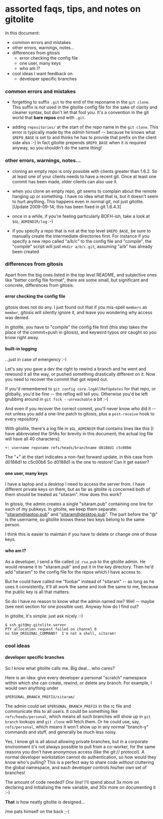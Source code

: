 # assorted faqs, tips, and notes on gitolite

In this document:

  * common errors and mistakes
  * other errors, warnings, notes...
  * differences from gitosis
      * error checking the config file
      * one user, many keys
      * who am I?
  * cool ideas I want feedback on
      * developer specific branches

### common errors and mistakes

  * forgetting to suffix `.git` to the end of the reponame in the `git clone`.
    This suffix is *not* used in the gitolite config file for the sake of
    clarity and cleaner syntax, but don't let that fool you.  It's a
    convention in the git world that **bare repos** end with `.git`.

  * adding `repositories/` at the start of the repo name in the `git clone`.
    This error is typically made by the *admin* himself -- because he knows
    what `$REPO_BASE` is set to and thinks he has to provide that prefix on
    the client side also :-)  In fact gitolite prepends `$REPO_BASE` when it
    is required anyway, so you shouldn't do the same thing!

### other errors, warnings, notes...

  * cloning an empty repo is only possible with clients greater than 1.6.2.
    So at least one of your clients needs to have a recent git.  Once at least
    one commit has been made, older clients can also use it.

  * when you clone an empty repo, git seems to complain about the remote
    hanging up or something.  I have no idea what that is, but it doesn't seem
    to hurt anything.  This happens even in normal git, not just gitolite.
    [Update 2009-09-14; this has been fixed in git 1.6.4.3]

  * once in a while, if you're feeling particularly BOFH-ish, take a look at
    `$GL_ADMINDIR/log` :-)

  * if you specify a repo that is not at the top level `$REPO_BASE`, be sure
    to manually create the intermediate directories first.  For instance if
    you specify a new repo called "a/b/c" to the config file and "compile",
    the "compile" script will just `mkdir a/b/c.git`, assuming "a/b" has
    already been created

### differences from gitosis

Apart from the big ones listed in the top level README, and subjective ones
like "better config file format", there are some small, but significant and
concrete, differences from gitosis.

#### error checking the config file

gitosis does not do any.  I just found out that if you mis-spell `members` as
`member`, gitosis will silently ignore it, and leave you wondering why access
was denied.

In gitolite, you have to "compile" the config file first (this step takes the
place of the commit+push in gitosis), and keyword typos *are* caught so you
know right away.

#### built-in logging

...just in case of emergency :-)

Let's say you gave a dev the right to rewind a branch and he went and rewound
it all the way, or pushed something drastically different on it.  Now you need
to recover the commit that got wiped out.

If you'd remembered to `git config core.logAllRefUpdates` for that repo, or
globally, you'd be fine -- the reflog will tell you.  Otherwise you'd be left
grubbing around in `git fsck --unreachable` a bit :-(

And even if you recover the correct commit, you'll never know *who* did it --
not unless you add a one-line patch to gitosis, plus a `post-receive` hook to
every repository.

With gitolite, there's a log file in `$GL_ADMINDIR` that contains lines like
this [I have abbreviated the SHAs for brevity in this document; the actual log
file will have all 40 characters]:

    +: username reponame refs/heads/branchname d0188d1 c5c00b6

The "+" at the start indicates a non-fast forward update, in this case from
d0188d1 to c5c00b6  So d0188d1 is the one to restore!  Can it get easier?

#### one user, many keys

I have a laptop and a desktop I need to access the server from.  I have
different private keys on them, but as far as gitolite is concerned both of
them should be treated as "sitaram".  How does this work?

In gitosis, the admin creates a single "sitaram.pub" containing one line for
each of my pubkeys.  In gitolite, we keep them separate: "sitaram@laptop.pub"
and "sitaram@desktop.pub".  The part before the "@" is the username, so
gitolite knows these two keys belong to the same person.

I think this is easier to maintain if you have to delete or change one of
those keys.

#### who am I?

As a developer, I send a file called `id_rsa.pub` to the gitolite admin.  He
would rename it to "sitaram.pub" and put it in the key directory.  Then he'd
add "sitaram" to the config file for the repos which I have access to.

But he could have called me "foobar" instead of "sitaram" -- as long as he
uses it consistently, it'll all work the same and look the same to me, because
the public key is all that matters.

So do I have no reason to know what the admin named me?  Well -- maybe (see
next section for one possible use).  Anyway how do I find out?

In gitolite, it's simple: just ask nicely :-)

    $ ssh git@my.gitolite.server
    PTY allocation request failed on channel 0
    no SSH_ORIGINAL_COMMAND?  I'm not a shell, sitaram!

### cool ideas

#### developer specific branches

So I know what gitolite calls me.  Big deal... who cares?

Here is an idea: give every developer a personal "scratch" namespace within
which she can create, rewind, or delete any branch.  For example, I would own
anything under

    $PERSONAL_BRANCH_PREFIX/sitaram/

The admin could set `$PERSONAL_BRANCH_PREFIX` in the rc file and communicate
this to all users.  It could be something like `refs/heads/personal`, which
means all such branches will show up in `git branch` lookups and `git clone`
will fetch them.  Or he could use, say, `refs/personal`, which means it won't
show up in any normal "branch-y" commands and stuff, and generally be much
less noisy.

Yes, I know git is all about allowing private branches, but in a corporate
environment it's not always possible to pull from a co-worker, for the same
reasons you don't have anonymous access (like the git:// protocol).  A normal
developer workstation cannot do authentication, so how would they know who's
pulling?  This is a perfect way to share code *without* cluttering the global
namespace, and each developer controls his/her own set of branches!

The amount of code needed?  *One line!*  I'll spend about 3x more on declaring
and initialising the new variable, and 30x more on documenting it :-)

**That** is how neatly gitolite is designed...

/me pats himself on the back ;-)
